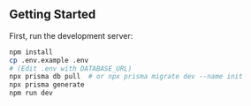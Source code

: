 ## Getting Started

First, run the development server:

```bash
npm install
cp .env.example .env
# (Edit .env with DATABASE_URL)
npx prisma db pull  # or npx prisma migrate dev --name init
npx prisma generate
npm run dev
```

